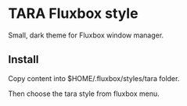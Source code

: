 # TARA Fluxbox style

Small, dark theme for Fluxbox window manager.

## Install

Copy content into $HOME/.fluxbox/styles/tara folder.

Then choose the tara style from fluxbox menu.

